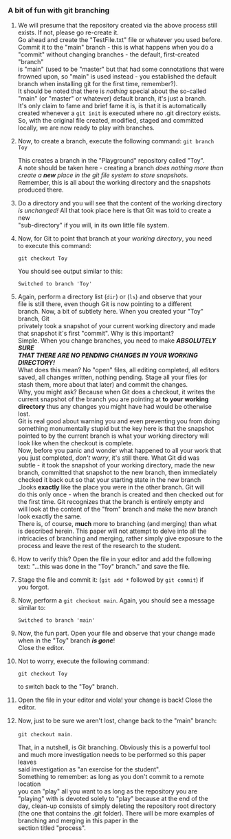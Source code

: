 ### A bit of fun with git branching

  1.  We will presume that the repository created via the above process still  
      exists. If not, please go re-create it.  
      Go ahead and create the "TestFile.txt" file or whatever you used before.  
      Commit it to the "main" branch - this is what happens when you do a  
      "commit" without changing branches - the default, first-created "branch"  
      is "main" (used to be "master" but that had some connotations that were  
      frowned upon, so "main" is used instead - you established the default  
      branch when installing git for the first time, remember?).  
      It should be noted that there is _nothing_ special about the so-called  
      "main" (or "master" or whatever) default branch, it's just a branch.  
      It's only claim to fame and brief fame it is, is that it is automatically  
      created whenever a `git init` is executed where no .git directory exists.  
      So, with the original file created, modified, staged and committed  
      locally, we are now ready to play with branches.
  2.  Now, to create a branch, execute the following command:
        `git branch Toy`

      This creates a branch in the "Playground" repository called "Toy".  
      A note should be taken here - creating a branch _does nothing more than_  
      _create a **new** place in the git file system to store snapshots_.  
      Remember, this is all about the working directory and the snapshots  
      produced there.
  3.  Do a directory and you will see that the content of the working directory  
      _is unchanged!_
      All that took place here is that Git was told to create a new  
      "sub-directory" if you will, in its own little file system.
  4.  Now, for Git to point that branch at your _working directory_, you need  
      to execute this command:

      `git checkout Toy`  
      
      You should see output similar to this:
      ```
      Switched to branch 'Toy'
      ```
  5.  Again, perform a directory list (`dir`) or (`ls`) and observe that your  
      file is still there, even though Git is now pointing to a different  
      branch. 
      Now, a bit of subtlety here. When you created your "Toy" branch, Git  
      privately took a snapshot of your current working directory and made  
      that snapshot it's first "commit". Why is this important?  
      Simple. When you change branches, you need to make **_ABSOLUTELY SURE  
      THAT THERE ARE NO PENDING CHANGES IN YOUR WORKING DIRECTORY!_**  
      What does this mean? No "open" files, all editing completed, all editors  
      saved, all changes written, nothing pending. Stage all your files (or  
      stash them, more about that later) and commit the changes.  
      Why, you might ask? Because when Git does a checkout, it writes the  
      current snapshot of the branch you are pointing at **to your working  
      directory** thus any changes you might have had would be otherwise lost.  
      Git is real good about warning you and even preventing you from doing  
      something monumentally stupid but the key here is that the snapshot  
      pointed to by the current branch is what your working directory will  
      look like when the checkout is complete.  
      Now, before you panic and wonder what happened to all your work that  
      you just completed, _don't worry_, it's still there. What Git did was  
      subtle - it took the snapshot of your working directory, made the new  
      branch, committed that snapshot to the new branch, then immediately  
      checked it back out so that your starting state in the new branch  
      _looks **exactly** like the place you were in the other branch. Git will  
      do this only once - when the branch is created and then checked out for  
      the first time. Git recognizes that the branch is entirely empty and  
      will look at the content of the "from" branch and make the new branch  
      look exactly the same.  
      There is, of course, **much** more to branching (and merging) than what  
      is described herein. This paper will not attempt to delve into all the  
      intricacies of branching and merging, rather simply give exposure to the  
      process and leave the rest of the research to the student.  
  6.  How to verify this? Open the file in your editor and add the following  
      text: "...this was done in the "Toy" branch." and save the file.
  7.  Stage the file and commit it: (`git add *` followed by `git commit`) if  
      you forgot.
  8.  Now, perform a `git checkout main`. Again, you should see a message  
      similar to:  
      ```
      Switched to branch 'main'  
      ```  
  9.  Now, the fun part. Open your file and observe that your change made  
      when in the "Toy" branch **_is gone_**!  
      Close the editor.
  10. Not to worry, execute the following command:  

      `git checkout Toy`  
  
      to switch back to the "Toy" branch.
  11. Open the file in your editor and viola! your change is back! Close the  
      editor.  
  12. Now, just to be sure we aren't lost, change back to the "main" branch:  
  
      `git checkout main`.  
  
      That, in a nutshell, is Git branching. Obviously this is a powerful tool  
      and much more investigation needs to be performed so this paper leaves  
      said investigation as "an exercise for the student".  
      Something to remember: as long as you don't commit to a remote location  
      you can "play" all you want to as long as the repository you are  
      "playing" with is devoted solely to "play" because at the end of the  
      day, clean-up consists of simply deleting the repository root directory  
      (the one that contains the .git folder).
      There will be more examples of branching and merging in this paper in the  
      section titled "process".  
